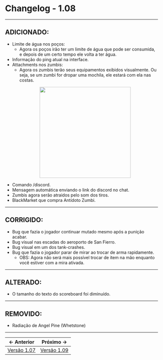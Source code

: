 # Changelog - 1.08

---

## **ADICIONADO**:
- Limite de água nos poços:
  -  Agora os poços irão ter um limite de água que pode ser consumida, e depois de um certo tempo ele volta a ter água.
- Informação do ping atual na interface.
- Attachments nos zumbis:
  - Agora os zumbis terão seus equipamentos exibidos visualmente. Ou seja, se um zumbi for dropar uma mochila, ele estará com ela nas costas.
  <p align='center'>
    <img src="https://user-images.githubusercontent.com/89032856/187016411-6e83fce5-39fd-45f3-a4a6-669a3a5473ac.png" height=300/>
  </p>
- Comando /discord.
- Mensagem automática enviando o link do discord no chat.
- Zumbis agora serão atraidos pelo som dos tiros.
- BlackMarket que compra Antídoto Zumbi.
---

## **CORRIGIDO**:
- Bug que fazia o jogador continuar mutado mesmo após a punição acabar.
- Bug visual nas escadas do aeroporto de San Fierro.
- Bug visual em um dos tank-crashes.
- Bug que fazia o jogador parar de mirar ao trocar de arma rapidamente.
  - OBS: Agora não será mais possível trocar de item na mão enquanto você estiver com a mira ativada.
---

## **ALTERADO**:
- O tamanho do texto do scoreboard foi diminuído.
---

## **REMOVIDO**:
- Radiação de Angel Pine (Whetstone)
---

← Anterior             |  Próximo →
:-------------------------:|:-------------------------:
[Versão 1.07](https://stoneagemta.com/releases/dayz/1.07) | [Versão 1.09](https://stoneagemta.com/releases/dayz/1.09)
